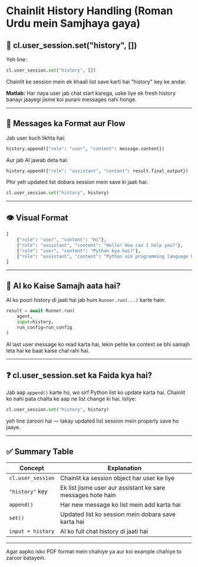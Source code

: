 
# Chainlit History Handling (Roman Urdu mein Samjhaya gaya)

## 🧠 cl.user_session.set("history", [])

Yeh line:
```python
cl.user_session.set("history", [])
```
Chainlit ke session mein ek khaali list save karti hai "history" key ke andar.

**Matlab:** Har naya user jab chat start karega, uske liye ek fresh history banayi jaayegi jisme koi purani messages nahi honge.

---

## 🔁 Messages ka Format aur Flow

Jab user kuch likhta hai:

```python
history.append({"role": "user", "content": message.content})
```

Aur jab AI jawab deta hai:

```python
history.append({"role": "assistant", "content": result.final_output})
```

Phir yeh updated list dobara session mein save ki jaati hai:

```python
cl.user_session.set("history", history)
```

---

## 👁️ Visual Format

```python
[
    {"role": "user", "content": "Hi"},
    {"role": "assistant", "content": "Hello! How can I help you?"},
    {"role": "user", "content": "Python kya hai?"},
    {"role": "assistant", "content": "Python aik programming language hai..."}
]
```

---

## 💬 AI ko Kaise Samajh aata hai?

AI ko poori history di jaati hai jab hum `Runner.run(...)` karte hain:

```python
result = await Runner.run(
    agent,
    input=history,
    run_config=run_config
)
```

AI last user message ko read karta hai, lekin pehle ke context se bhi samajh leta hai ke baat kaise chal rahi hai.

---

## ❓ cl.user_session.set ka Faida kya hai?

Jab aap `append()` karte ho, wo sirf Python list ko update karta hai. Chainlit ko nahi pata chalta ke aap ne list change ki hai. Isliye:

```python
cl.user_session.set("history", history)
```

yeh line zaroori hai — takay updated list session mein properly save ho jaaye.

---

## ✅ Summary Table

| Concept | Explanation |
|--------|-------------|
| `cl.user_session` | Chainlit ka session object har user ke liye |
| `"history"` key | Ek list jisme user aur assistant ke sare messages hote hain |
| `append()` | Har new message ko list mein add karta hai |
| `set()` | Updated list ko session mein dobara save karta hai |
| `input = history` | AI ko full chat history di jaati hai |

---

Agar aapko isko PDF format mein chahiye ya aur koi example chahiye to zaroor batayein.
